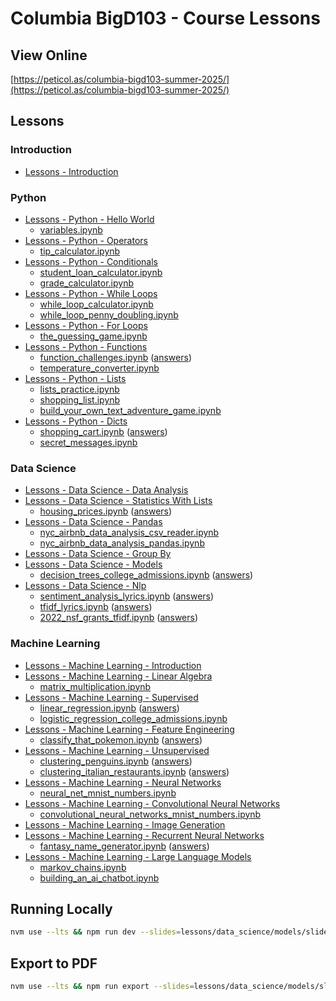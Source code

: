 # Columbia BigD103 - Course Lessons

## View Online

[https://peticol.as/columbia-bigd103-summer-2025/](https://peticol.as/columbia-bigd103-summer-2025/)

## Lessons

### Introduction
- [Lessons - Introduction](./lessons/introduction/)

### Python
- [Lessons - Python - Hello World](./lessons/python/hello_world/)
  - [variables.ipynb](https://github.com/x/columbia-bigd103-summer-2025/blob/master/dist/notebooks/variables.ipynb)
- [Lessons - Python - Operators](./lessons/python/operators/)
  - [tip_calculator.ipynb](https://github.com/x/columbia-bigd103-summer-2025/blob/master/dist/notebooks/tip_calculator.ipynb)
- [Lessons - Python - Conditionals](./lessons/python/conditionals/)
  - [student_loan_calculator.ipynb](https://github.com/x/columbia-bigd103-summer-2025/blob/master/dist/notebooks/student_loan_calculator.ipynb)
  - [grade_calculator.ipynb](https://github.com/x/columbia-bigd103-summer-2025/blob/master/dist/notebooks/grade_calculator.ipynb)
- [Lessons - Python - While Loops](./lessons/python/while_loops/)
  - [while_loop_calculator.ipynb](https://github.com/x/columbia-bigd103-summer-2025/blob/master/dist/notebooks/while_loop_calculator.ipynb)
  - [while_loop_penny_doubling.ipynb](https://github.com/x/columbia-bigd103-summer-2025/blob/master/dist/notebooks/while_loop_penny_doubling.ipynb)
- [Lessons - Python - For Loops](./lessons/python/for_loops/)
  - [the_guessing_game.ipynb](https://github.com/x/columbia-bigd103-summer-2025/blob/master/dist/notebooks/the_guessing_game.ipynb)
- [Lessons - Python - Functions](./lessons/python/functions/)
  - [function_challenges.ipynb](https://github.com/x/columbia-bigd103-summer-2025/blob/master/dist/notebooks/function_challenges.ipynb) ([answers](https://github.com/x/columbia-bigd103-summer-2025/blob/master/dist/notebooks/function_challenges_answers.ipynb))
  - [temperature_converter.ipynb](https://github.com/x/columbia-bigd103-summer-2025/blob/master/dist/notebooks/temperature_converter.ipynb)
- [Lessons - Python - Lists](./lessons/python/lists/)
  - [lists_practice.ipynb](https://github.com/x/columbia-bigd103-summer-2025/blob/master/dist/notebooks/lists_practice.ipynb)
  - [shopping_list.ipynb](https://github.com/x/columbia-bigd103-summer-2025/blob/master/dist/notebooks/shopping_list.ipynb)
  - [build_your_own_text_adventure_game.ipynb](https://github.com/x/columbia-bigd103-summer-2025/blob/master/dist/notebooks/build_your_own_text_adventure_game.ipynb)
- [Lessons - Python - Dicts](./lessons/python/dicts/)
  - [shopping_cart.ipynb](https://github.com/x/columbia-bigd103-summer-2025/blob/master/dist/notebooks/shopping_cart.ipynb) ([answers](https://github.com/x/columbia-bigd103-summer-2025/blob/master/dist/notebooks/shopping_cart_answers.ipynb))
  - [secret_messages.ipynb](https://github.com/x/columbia-bigd103-summer-2025/blob/master/dist/notebooks/secret_messages.ipynb)

### Data Science
- [Lessons - Data Science - Data Analysis](./lessons/data_science/data_analysis/)
- [Lessons - Data Science - Statistics With Lists](./lessons/data_science/statistics_with_lists/)
  - [housing_prices.ipynb](https://github.com/x/columbia-bigd103-summer-2025/blob/master/dist/notebooks/housing_prices.ipynb) ([answers](https://github.com/x/columbia-bigd103-summer-2025/blob/master/dist/notebooks/housing_prices_answers.ipynb))
- [Lessons - Data Science - Pandas](./lessons/data_science/pandas/)
  - [nyc_airbnb_data_analysis_csv_reader.ipynb](https://github.com/x/columbia-bigd103-summer-2025/blob/master/dist/notebooks/nyc_airbnb_data_analysis_csv_reader.ipynb)
  - [nyc_airbnb_data_analysis_pandas.ipynb](https://github.com/x/columbia-bigd103-summer-2025/blob/master/dist/notebooks/nyc_airbnb_data_analysis_pandas.ipynb)
- [Lessons - Data Science - Group By](./lessons/data_science/group_by/)
- [Lessons - Data Science - Models](./lessons/data_science/models/)
  - [decision_trees_college_admissions.ipynb](https://github.com/x/columbia-bigd103-summer-2025/blob/master/dist/notebooks/decision_trees_college_admissions.ipynb) ([answers](https://github.com/x/columbia-bigd103-summer-2025/blob/master/dist/notebooks/decision_trees_college_admissions_answers.ipynb))
- [Lessons - Data Science - Nlp](./lessons/data_science/nlp/)
  - [sentiment_analysis_lyrics.ipynb](https://github.com/x/columbia-bigd103-summer-2025/blob/master/dist/notebooks/sentiment_analysis_lyrics.ipynb) ([answers](https://github.com/x/columbia-bigd103-summer-2025/blob/master/dist/notebooks/sentiment_analysis_lyrics_answers.ipynb))
  - [tfidf_lyrics.ipynb](https://github.com/x/columbia-bigd103-summer-2025/blob/master/dist/notebooks/tfidf_lyrics.ipynb) ([answers](https://github.com/x/columbia-bigd103-summer-2025/blob/master/dist/notebooks/tfidf_lyrics_answers.ipynb))
  - [2022_nsf_grants_tfidf.ipynb](https://github.com/x/columbia-bigd103-summer-2025/blob/master/dist/notebooks/2022_nsf_grants_tfidf.ipynb) ([answers](https://github.com/x/columbia-bigd103-summer-2025/blob/master/dist/notebooks/2022_nsf_grants_tfidf_answers.ipynb))

### Machine Learning
- [Lessons - Machine Learning - Introduction](./lessons/machine_learning/introduction/)
- [Lessons - Machine Learning - Linear Algebra](./lessons/machine_learning/linear_algebra/)
  - [matrix_multiplication.ipynb](https://github.com/x/columbia-bigd103-summer-2025/blob/master/dist/notebooks/matrix_multiplication.ipynb)
- [Lessons - Machine Learning - Supervised](./lessons/machine_learning/supervised/)
  - [linear_regression.ipynb](https://github.com/x/columbia-bigd103-summer-2025/blob/master/dist/notebooks/linear_regression.ipynb) ([answers](https://github.com/x/columbia-bigd103-summer-2025/blob/master/dist/notebooks/linear_regression_answers.ipynb))
  - [logistic_regression_college_admissions.ipynb](https://github.com/x/columbia-bigd103-summer-2025/blob/master/dist/notebooks/logistic_regression_college_admissions.ipynb)
- [Lessons - Machine Learning - Feature Engineering](./lessons/machine_learning/feature_engineering/)
  - [classify_that_pokemon.ipynb](https://github.com/x/columbia-bigd103-summer-2025/blob/master/dist/notebooks/classify_that_pokemon.ipynb) ([answers](https://github.com/x/columbia-bigd103-summer-2025/blob/master/dist/notebooks/classify_that_pokemon_answers.ipynb))
- [Lessons - Machine Learning - Unsupervised](./lessons/machine_learning/unsupervised/)
  - [clustering_penguins.ipynb](https://github.com/x/columbia-bigd103-summer-2025/blob/master/dist/notebooks/clustering_penguins.ipynb) ([answers](https://github.com/x/columbia-bigd103-summer-2025/blob/master/dist/notebooks/clustering_penguins_answers.ipynb))
  - [clustering_italian_restaurants.ipynb](https://github.com/x/columbia-bigd103-summer-2025/blob/master/dist/notebooks/clustering_italian_restaurants.ipynb) ([answers](https://github.com/x/columbia-bigd103-summer-2025/blob/master/dist/notebooks/clustering_italian_restaurants_answers.ipynb))
- [Lessons - Machine Learning - Neural Networks](./lessons/machine_learning/neural_networks/)
  - [neural_net_mnist_numbers.ipynb](https://github.com/x/columbia-bigd103-summer-2025/blob/master/dist/notebooks/neural_net_mnist_numbers.ipynb)
- [Lessons - Machine Learning - Convolutional Neural Networks](./lessons/machine_learning/convolutional_neural_networks/)
  - [convolutional_neural_networks_mnist_numbers.ipynb](https://github.com/x/columbia-bigd103-summer-2025/blob/master/dist/notebooks/convolutional_neural_networks_mnist_numbers.ipynb)
- [Lessons - Machine Learning - Image Generation](./lessons/machine_learning/image_generation/)
- [Lessons - Machine Learning - Recurrent Neural Networks](./lessons/machine_learning/recurrent_neural_networks/)
  - [fantasy_name_generator.ipynb](https://github.com/x/columbia-bigd103-summer-2025/blob/master/dist/notebooks/fantasy_name_generator.ipynb) ([answers](https://github.com/x/columbia-bigd103-summer-2025/blob/master/dist/notebooks/fantasy_name_generator_answers.ipynb))
- [Lessons - Machine Learning - Large Language Models](./lessons/machine_learning/large_language_models/)
  - [markov_chains.ipynb](https://github.com/x/columbia-bigd103-summer-2025/blob/master/dist/notebooks/markov_chains.ipynb)
  - [building_an_ai_chatbot.ipynb](https://github.com/x/columbia-bigd103-summer-2025/blob/master/dist/notebooks/building_an_ai_chatbot.ipynb)


## Running Locally

```bash
nvm use --lts && npm run dev --slides=lessons/data_science/models/slides.md
```

## Export to PDF

```bash
nvm use --lts && npm run export --slides=lessons/data_science/models/slides.md
```
